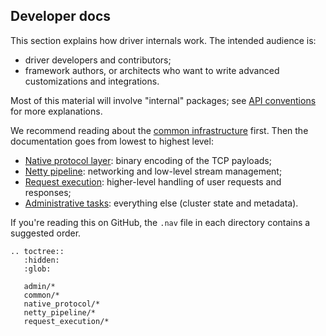 <!--
Licensed to the Apache Software Foundation (ASF) under one
or more contributor license agreements.  See the NOTICE file
distributed with this work for additional information
regarding copyright ownership.  The ASF licenses this file
to you under the Apache License, Version 2.0 (the
"License"); you may not use this file except in compliance
with the License.  You may obtain a copy of the License at

  http://www.apache.org/licenses/LICENSE-2.0

Unless required by applicable law or agreed to in writing,
software distributed under the License is distributed on an
"AS IS" BASIS, WITHOUT WARRANTIES OR CONDITIONS OF ANY
KIND, either express or implied.  See the License for the
specific language governing permissions and limitations
under the License.
-->

## Developer docs

This section explains how driver internals work. The intended audience is:

* driver developers and contributors;
* framework authors, or architects who want to write advanced customizations and integrations. 

Most of this material will involve "internal" packages; see [API conventions](../api_conventions/)
for more explanations.

We recommend reading about the [common infrastructure](common/) first. Then the documentation goes
from lowest to highest level:

* [Native protocol layer](native_protocol/): binary encoding of the TCP payloads;
* [Netty pipeline](netty_pipeline/): networking and low-level stream management;
* [Request execution](request_execution/): higher-level handling of user requests and responses;
* [Administrative tasks](admin/): everything else (cluster state and metadata).

If you're reading this on GitHub, the `.nav` file in each directory contains a suggested order.

```{eval-rst}
.. toctree::
   :hidden:
   :glob:
   
   admin/*
   common/*
   native_protocol/*
   netty_pipeline/*
   request_execution/*
```
